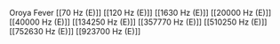 Oroya Fever
[[70 Hz (E)]]
[[120 Hz (E)]]
[[1630 Hz (E)]]
[[20000 Hz (E)]]
[[40000 Hz (E)]]
[[134250 Hz (E)]]
[[357770 Hz (E)]]
[[510250 Hz (E)]]
[[752630 Hz (E)]]
[[923700 Hz (E)]]